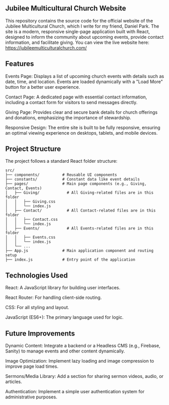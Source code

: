 ## Jubilee Multicultural Church Website
This repository contains the source code for the official website of the Jubilee Multicultural Church, which I write for my friend, Daniel Park. The site is a modern, responsive single-page application built with React, designed to inform the community about upcoming events, provide contact information, and facilitate giving. You can view the live website here: https://jubileemulticulturalchurch.com/

## Features
Events Page: Displays a list of upcoming church events with details such as date, time, and location. Events are loaded dynamically with a "Load More" button for a better user experience.

Contact Page: A dedicated page with essential contact information, including a contact form for visitors to send messages directly.

Giving Page: Provides clear and secure bank details for church offerings and donations, emphasizing the importance of stewardship.

Responsive Design: The entire site is built to be fully responsive, ensuring an optimal viewing experience on desktops, tablets, and mobile devices.

## Project Structure
The project follows a standard React folder structure:
```
src/
├── components/          # Reusable UI components
├── constants/           # Constant data like event details
├── pages/               # Main page components (e.g., Giving, Contact, Events)
│   ├── Giving/            # All Giving-related files are in this folder
│   │   ├── Giving.css
│   │   └── index.js
│   ├── Contact/           # All Contact-related files are in this folder
│   │   ├── Contact.css
│   │   └── index.js
│   ├── Events/            # All Events-related files are in this folder
│   │   ├── Events.css
│   │   └── index.js
│   └── ...
├── App.js               # Main application component and routing setup
├── index.js             # Entry point of the application
```


## Technologies Used
React: A JavaScript library for building user interfaces.

React Router: For handling client-side routing.

CSS: For all styling and layout.

JavaScript (ES6+): The primary language used for logic.

## Future Improvements
Dynamic Content: Integrate a backend or a Headless CMS (e.g., Firebase, Sanity) to manage events and other content dynamically.

Image Optimization: Implement lazy loading and image compression to improve page load times.

Sermons/Media Library: Add a section for sharing sermon videos, audio, or articles.

Authentication: Implement a simple user authentication system for administrative purposes.
